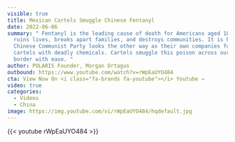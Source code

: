 ```yaml
---
visible: true
title: Mexican Cartels Smuggle Chinese Fentanyl
date: 2022-06-06
summary: " Fentanyl is the leading cause of death for Americans aged 18-45. It
  ruins lives, breaks apart families, and destroys communities. It is hell.  The
  Chinese Communist Party looks the other way as their own companies fuel
  cartels with deadly chemicals. Cartels smuggle this poison across our southern
  border with ease. "
author: POLARIS Founder, Morgan Ortagus
outbound: https://www.youtube.com/watch?v=rWpEaUYO484
cta: View Now On <i class="fa-brands fa-youtube"></i> Youtube →
video: true
categories:
  - Videos
  - China
image: https://img.youtube.com/vi/rWpEaUYO484/hqdefault.jpg
---
```


{{< youtube rWpEaUYO484 >}}
